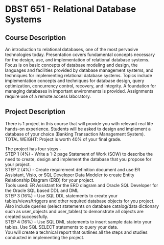 # DBST 651 - Relational Database Systems

## Course Description
 An introduction to relational databases, one of the most pervasive technologies today. Presentation covers
 fundamental concepts necessary for the design, use, and implementation of relational database systems.
 Focus is on basic concepts of database modeling and design, the languages and facilities provided by
 database management systems, and techniques for implementing relational database systems. Topics
 include implementation concepts and techniques for database design, query optimization, concurrency
 control, recovery, and integrity. A foundation for managing databases in important environments is provided.
 Assignments require use of a remote access laboratory.


 ## Project Description
 
 There is 1 project in this course that will provide you with relevant real life hands-on experience.
 Students will be asked to design and implement a database of your choice (Banking Transaction Management System).
 TOTAL WEIGHT: Project is worth 40% of your final grade.
 
 The project has four steps - <br> 
STEP 1 (4%) - Write a 1-2 page Statement of Work (SOW) to describe the need to create, design and
 implement the database that you propose for your project.<br>
STEP 2 (4%) - Create requirement definition document and use ER Assistant, Visio, or SQL Developer Data
 Modeler to create Entity Relationship Diagram (ERD) for your project.<br>
 Tools used: ER Assistant for the ERD diagram and Oracle SQL Developer for the Oracle SQL based DDL and DML<br>
STEP 3 (16%) - Use SQL DDL statements to create your tables/views/triggers and other required database
 objects for you project. Also include queries (select statements on database catalog/data dictionary such as
 user_objects and user_tables) to demonstrate all objects are created successfully.<br>
STEP 4 (16%) - Use SQL DML statements to insert sample data into your tables. Use SQL SELECT
 statements to query your data.<br>
You will create a technical report that outlines all the steps and studies conducted in implementing the
 project.
